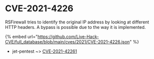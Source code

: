 # CVE-2021-4226

RSFirewall tries to identify the original IP address by looking at different HTTP headers. A bypass is possible due to the way it is implemented.

{% embed url="https://github.com/Live-Hack-CVE/full_database/blob/main/cves/2021/CVE-2021-4226.json" %}


* jet-pentest ~> [CVE-2021-42261](https://www.alice-snow.ru/2021/database/cve-2021-4226/cve-2021-42261-jet-pentest)